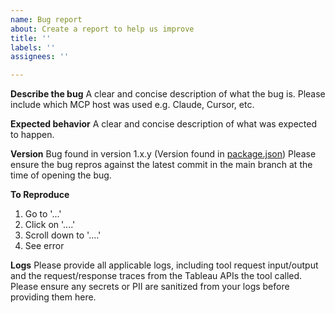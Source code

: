 ```yaml
---
name: Bug report
about: Create a report to help us improve
title: ''
labels: ''
assignees: ''

---
```


**Describe the bug**
A clear and concise description of what the bug is.
Please include which MCP host was used e.g. Claude, Cursor, etc.

**Expected behavior**
A clear and concise description of what was expected to happen.

**Version**
Bug found in version 1.x.y (Version found in [package.json](https://github.com/tableau/tableau-mcp/blob/main/package.json))
Please ensure the bug repros against the latest commit in the main branch at the time of opening the bug.

**To Reproduce**
1. Go to '...'
2. Click on '....'
3. Scroll down to '....'
4. See error

**Logs**
Please provide all applicable logs, including tool request input/output and the request/response traces from the Tableau APIs the tool called.
Please ensure any secrets or PII are sanitized from your logs before providing them here.

